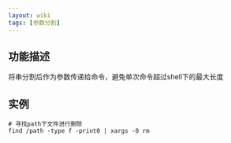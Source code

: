 ```yaml
---
layout: wiki
tags: [参数分割]
---
```


## 功能描述

将串分割后作为参数传递给命令，避免单次命令超过shell下的最大长度

## 实例

```
# 寻找path下文件进行删除
find /path -type f -print0 | xargs -0 rm
```